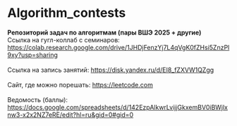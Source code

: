 # Algorithm_contests

**Репозиторий задач по алгоритмам (пары ВШЭ 2025 + другие)**
\
Ссылка на гугл-коллаб с семинаров: https://colab.research.google.com/drive/1JHDjFenzYj7L4qVgK0fZHsi5ZnzPl9xy?usp=sharing \
\
Ссылка на запись занятий: https://disk.yandex.ru/d/EI8_fZXVW1QZgg \
\
Сайт, где можно порешать: https://leetcode.com \
\
Ведомость (баллы): https://docs.google.com/spreadsheets/d/142EzpAlkwrLvijjGkxemBV0iBWjlxnw3-x2x2NZ7eRE/edit?hl=ru&gid=0#gid=0
